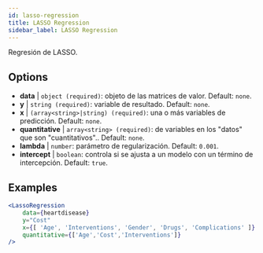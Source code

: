 ```yaml
---
id: lasso-regression
title: LASSO Regression
sidebar_label: LASSO Regression
---
```


Regresión de LASSO.

## Options

* __data__ | `object (required)`: objeto de las matrices de valor. Default: `none`.
* __y__ | `string (required)`: variable de resultado. Default: `none`.
* __x__ | `(array<string>|string) (required)`: una o más variables de predicción. Default: `none`.
* __quantitative__ | `array<string> (required)`: de variables en los "datos" que son "cuantitativos".. Default: `none`.
* __lambda__ | `number`: parámetro de regularización. Default: `0.001`.
* __intercept__ | `boolean`: controla si se ajusta a un modelo con un término de intercepción. Default: `true`.


## Examples

```jsx live
<LassoRegression
    data={heartdisease} 
    y="Cost"
    x={[ 'Age', 'Interventions', 'Gender', 'Drugs', 'Complications' ]}
    quantitative={['Age','Cost','Interventions']}
/>
```

